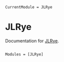 ```@meta
CurrentModule = JLRye
```

# JLRye

Documentation for [JLRye](https://github.com/terasakisatoshi/JLRye.jl).

```@index
```

```@autodocs
Modules = [JLRye]
```
